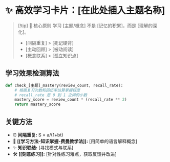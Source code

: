 # ✨ 高效学习卡片：[在此处插入主题名称]

> [!tip] 🌱 核心原则
> 学习 [主题/概念] 不是 [记忆的积累]，而是 [理解的深化]。
>
> - [间隔重复] > [死记硬背]
> - [主动回顾] > [被动阅读]
> - [概念联系] > [孤立知识点]

## 学习效果检测算法

```python
def check_[主题]_mastery(review_count, recall_rate):
    # 根据复习次数和回忆率估算掌握程度
    # recall_rate 是 0 到 1 之间的小数
    mastery_score = review_count * (recall_rate ** 2)
    return mastery_score
```

## 关键方法

- ⏰ **间隔重复:** S = a/(1+bt)
- 🧠 **[[学习方法-知识掌握-费曼教学法]]:** [用简单的语言解释概念]
- ✨ **知识联结:** [寻找模式与联系]
- 🛠️ **[[刻意练习]]:** [针对性练习难点，获取反馈并改进]
